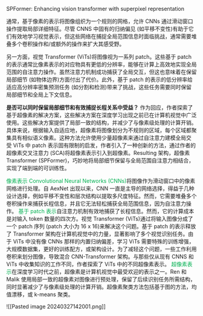 SPFormer: Enhancing vision transformer with superpixel representation

通常，基于像素的表示将图像组织为一个规则的网格，允许 CNNs 通过滑动窗口操作提取局部详细特征。尽管 CNNS 中固有的归纳偏见 (如平移不变性)有助于它们有效地学习视觉表示，但这些网络在捕捉全局范围信息时面临挑战，通常需要堆叠多个卷积操作和/或额外的操作来扩大其感受野。

另一方面，视觉 Transformer (ViTs)将图像视为一系列 patch。这些基于 patch 的表示通常比像素表示的对应物具有更低的分辨率，能够在计算上高效地实现全局范围的自注意力操作。虽然注意力机制成功捕获了全局交互，但这也意味着在保留局部细节 (如物体边界)方面付出了代价。此外，基于 patch 的表示的低分辨率给适应高分辨率密集预测任务 (如分割和检测)带来了挑战，这些任务需要同时保留局部细节和全局上下文信息。

**是否可以同时保留局部细节和有效捕捉长程关系中受益？**
作为回应，作者探索了基于超像素的解决方案，这些解决方案在深度学习出现之前已在计算机视觉中广泛使用。这些解决方案提供了局部一致的结构，并减少了与像素级处理的计算开销。具体来说，根据输入自适应地，超像素将图像划分为不规则的区域，每个区域都聚集具有相似语义像素。这种方法允许使用少量超像素来通过自注意力建模全局交
受 ViTs 中 patch 表示固有限制的启发，作者引入了一种创新的方法，通过作者的超像素交叉注意力 (SCA)将超像素表示引入到超像素。Resulting 架构，超像素 Transformer (SPFormer)，巧妙地将局部细节保留与全局范围自注意力相结合，实现了端到端的可训练性。

<font color="#00b050">像素表示 Convolutional Neural Networks (CNNs)</font>将图像作为滑动窗口中的像素网格进行处理。自 AexNet 出现以来，CNN 一直是主导的网络选择，得益于几种设计选择，例如平移不变性和层次结构以提取多尺度特征。然而，它需要堆叠多个卷积操作来捕获长程信息，并且它无法轻松捕获全局范围信息，因为自注意力操作。
<font color="#00b050">基于 patch 表示</font>自注意力机制有效地捕获了长程信息。然而，它的计算成本是对输入 token 数量的四次方。视觉 Transformer (ViTs)通过将输入图像分成了一个 patch 序列 (patch 大小为 16 x 16)来解决这个问题。基于 patch 的表示释放了 Transformer 架构在计算机视觉中的力量，显著影响了多个视觉识别任务。由于 ViTs 中没有像 CNNs 那样的内置归纳偏差，学习 ViTs 需要特殊的训练增强，大规模数据集，更好的训练配方，或架构设计。为了减轻这个问题，一些工作利用卷积来划分图像，导致混合 CNN-Transformer 架构。与那些仅从现有 CNNS 和 ViTs 中收集知识的工作不同，作者探索了 ViTs 中的不同超像素表示。
<font color="#00b050">超像素表示</font>在深度学习时代之前，超像素是计算机视觉中最受欢迎的表示之一。Ren 和 Malik 使用局部一致的超像素对图像进行预处理，保留了后续识别任务所需结构，同时显著减少了与像素级处理的计算开销。超像素聚类方法包括基于图的方法，均值漂移，或 k-means 聚类。

![[Pasted image 20240327142001.png]]
